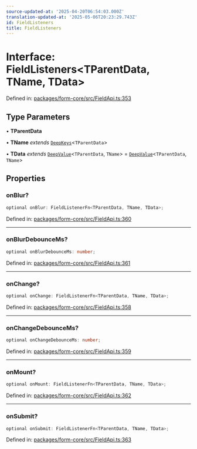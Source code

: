 ```yaml
---
source-updated-at: '2025-04-20T06:54:03.000Z'
translation-updated-at: '2025-05-06T20:23:29.743Z'
id: FieldListeners
title: FieldListeners
---
```


<!-- DO NOT EDIT: this page is autogenerated from the type comments -->

# Interface: FieldListeners\<TParentData, TName, TData\>

Defined in: [packages/form-core/src/FieldApi.ts:353](https://github.com/TanStack/form/blob/main/packages/form-core/src/FieldApi.ts#L353)

## Type Parameters

• **TParentData**

• **TName** *extends* [`DeepKeys`](../type-aliases/deepkeys.md)\<`TParentData`\>

• **TData** *extends* [`DeepValue`](../type-aliases/deepvalue.md)\<`TParentData`, `TName`\> = [`DeepValue`](../type-aliases/deepvalue.md)\<`TParentData`, `TName`\>

## Properties

### onBlur?

```ts
optional onBlur: FieldListenerFn<TParentData, TName, TData>;
```

Defined in: [packages/form-core/src/FieldApi.ts:360](https://github.com/TanStack/form/blob/main/packages/form-core/src/FieldApi.ts#L360)

***

### onBlurDebounceMs?

```ts
optional onBlurDebounceMs: number;
```

Defined in: [packages/form-core/src/FieldApi.ts:361](https://github.com/TanStack/form/blob/main/packages/form-core/src/FieldApi.ts#L361)

***

### onChange?

```ts
optional onChange: FieldListenerFn<TParentData, TName, TData>;
```

Defined in: [packages/form-core/src/FieldApi.ts:358](https://github.com/TanStack/form/blob/main/packages/form-core/src/FieldApi.ts#L358)

***

### onChangeDebounceMs?

```ts
optional onChangeDebounceMs: number;
```

Defined in: [packages/form-core/src/FieldApi.ts:359](https://github.com/TanStack/form/blob/main/packages/form-core/src/FieldApi.ts#L359)

***

### onMount?

```ts
optional onMount: FieldListenerFn<TParentData, TName, TData>;
```

Defined in: [packages/form-core/src/FieldApi.ts:362](https://github.com/TanStack/form/blob/main/packages/form-core/src/FieldApi.ts#L362)

***

### onSubmit?

```ts
optional onSubmit: FieldListenerFn<TParentData, TName, TData>;
```

Defined in: [packages/form-core/src/FieldApi.ts:363](https://github.com/TanStack/form/blob/main/packages/form-core/src/FieldApi.ts#L363)

